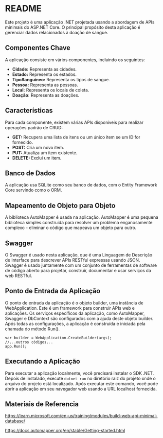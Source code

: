 ﻿# README

Este projeto é uma aplicação .NET projetada usando a abordagem de APIs minimais do ASP.NET Core. O principal propósito desta aplicação é gerenciar dados relacionados à doação de sangue.

## Componentes Chave

A aplicação consiste em vários componentes, incluindo os seguintes:

- **Cidade:** Representa as cidades.
- **Estado:** Representa os estados.
- **TipoSanguíneo:** Representa os tipos de sangue.
- **Pessoa:** Representa as pessoas.
- **Local:** Representa os locais de coleta.
- **Doação:** Representa as doações.

## Características

Para cada componente, existem várias APIs disponíveis para realizar operações padrão de CRUD:

- **GET:** Recupera uma lista de itens ou um único item se um ID for fornecido.
- **POST:** Cria um novo item.
- **PUT:** Atualiza um item existente.
- **DELETE:** Exclui um item.

## Banco de Dados

A aplicação usa SQLite como seu banco de dados, com o Entity Framework Core servindo como o ORM.

## Mapeamento de Objeto para Objeto

A biblioteca AutoMapper é usada na aplicação. AutoMapper é uma pequena biblioteca simples construída para resolver um problema enganosamente complexo - eliminar o código que mapeava um objeto para outro.

## Swagger

O Swagger é usado nesta aplicação, que é uma Linguagem de Descrição de Interface para descrever APIs RESTful expressas usando JSON. Swagger é usado juntamente com um conjunto de ferramentas de software de código aberto para projetar, construir, documentar e usar serviços da web RESTful.

## Ponto de Entrada da Aplicação

O ponto de entrada da aplicação é o objeto builder, uma instância de WebApplication. Este é um framework para construir APIs web e aplicações. Os serviços específicos da aplicação, como AutoMapper, Swagger e DbContext são configurados com a ajuda deste objeto builder.
Após todas as configurações, a aplicação é construída e iniciada pela chamada do método Run().
```
var builder = WebApplication.CreateBuilder(args);
//...outros códigos...
app.Run();
```

## Executando a Aplicação

Para executar a aplicação localmente, você precisará instalar o SDK .NET. Depois de instalado, execute `dotnet run` no diretório raiz do projeto onde o arquivo do projeto está localizado. Após executar este comando, você pode abrir a aplicação em seu navegador web usando a URL localhost fornecida.

## Materiais de Referencia

https://learn.microsoft.com/en-us/training/modules/build-web-api-minimal-database/

https://docs.automapper.org/en/stable/Getting-started.html

